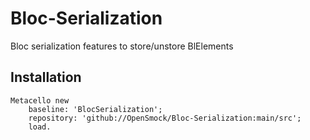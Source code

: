 # Bloc-Serialization
Bloc serialization features to store/unstore BlElements

## Installation

```st
Metacello new
	baseline: 'BlocSerialization';
	repository: 'github://OpenSmock/Bloc-Serialization:main/src';
	load.
```
